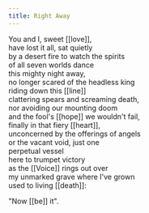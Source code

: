 ```yaml
---
title: Right Away
---
```


You and I, sweet [[love]],  
have lost it all, sat quietly  
by a desert fire to watch the spirits  
of all seven worlds dance  
this mighty night away,  
no longer scared of the headless king  
riding down this [[line]]  
clattering spears and screaming death,  
nor avoiding our mounting doom  
and the fool's [[hope]] we wouldn't fail,  
finally in that fiery [[heart]],  
unconcerned by the offerings of angels  
or the vacant void, just one  
perpetual vessel  
here to trumpet victory  
as the [[Voice]] rings out over  
my unmarked grave where I've grown  
used to living [[death]]:  
  
"Now [[be]] it".   